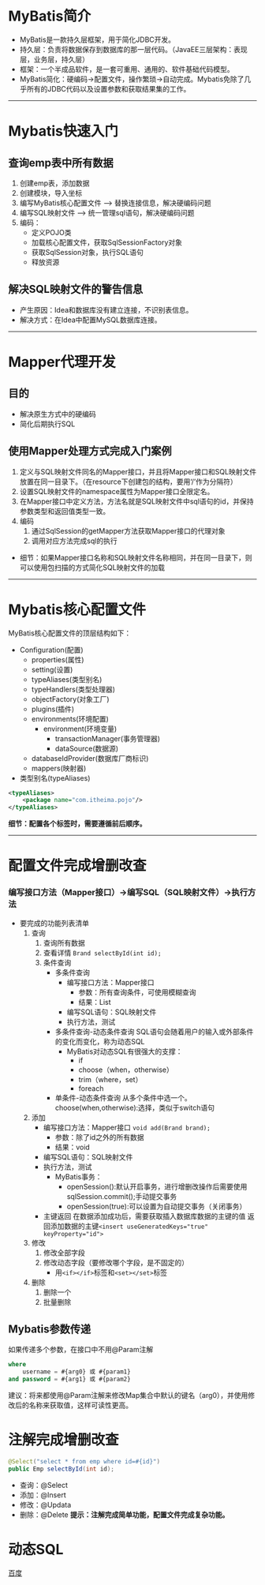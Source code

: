 # MyBatis简介
* MyBatis是一款持久层框架，用于简化JDBC开发。
* 持久层：负责将数据保存到数据库的那一层代码。（JavaEE三层架构：表现层，业务层，持久层）
* 框架：一个半成品软件，是一套可重用、通用的、软件基础代码模型。
* MyBatis简化：硬编码->配置文件，操作繁琐->自动完成。Mybatis免除了几乎所有的JDBC代码以及设置参数和获取结果集的工作。
---
# Mybatis快速入门
## 查询emp表中所有数据
1. 创建emp表，添加数据
2. 创建模块，导入坐标
3. 编写MyBatis核心配置文件 --> 替换连接信息，解决硬编码问题
4. 编写SQL映射文件 --> 统一管理sql语句，解决硬编码问题
5. 编码：
    * 定义POJO类
    * 加载核心配置文件，获取SqlSessionFactory对象
    * 获取SqlSession对象，执行SQL语句
    * 释放资源 
## 解决SQL映射文件的警告信息
* 产生原因：Idea和数据库没有建立连接，不识别表信息。
* 解决方式：在Idea中配置MySQL数据库连接。
---
# Mapper代理开发
## 目的
* 解决原生方式中的硬编码
* 简化后期执行SQL
## 使用Mapper处理方式完成入门案例
1. 定义与SQL映射文件同名的Mapper接口，并且将Mapper接口和SQL映射文件放置在同一目录下。（在resource下创建包的结构，要用‘/’作为分隔符）
2. 设置SQL映射文件的namespace属性为Mapper接口全限定名。
3. 在Mapper接口中定义方法，方法名就是SQL映射文件中sql语句的id，并保持参数类型和返回值类型一致。
4. 编码
    1. 通过SqlSession的getMapper方法获取Mapper接口的代理对象
    2. 调用对应方法完成sql的执行
- 细节：如果Mapper接口名称和SQL映射文件名称相同，并在同一目录下，则可以使用包扫描的方式简化SQL映射文件的加载
---
# Mybatis核心配置文件
MyBatis核心配置文件的顶层结构如下：
- Configuration(配置)
    - properties(属性)
    - setting(设置)
    - typeAliases(类型别名)
    - typeHandlers(类型处理器)
    - objectFactory(对象工厂)
    - plugins(插件)
    - environments(环境配置)
        - environment(环境变量)
          - transactionManager(事务管理器)
          - dataSource(数据源)
    - databaseIdProvider(数据库厂商标识)
    - mappers(映射器)
- 类型别名(typeAliases)
```xml
<typeAliases>
    <package name="com.itheima.pojo"/>
</typeAliases>
```

**细节：配置各个标签时，需要遵循前后顺序。**

---
# 配置文件完成增删改查
### 编写接口方法（Mapper接口）->编写SQL（SQL映射文件）->执行方法
- 要完成的功能列表清单
    1. 查询
       1. 查询所有数据
       2. 查看详情 `Brand selectById(int id);`
       3. 条件查询
            - 多条件查询
              - 编写接口方法：Mapper接口
                - 参数：所有查询条件，可使用模糊查询
                - 结果：List<Brand>
              - 编写SQL语句：SQL映射文件
              - 执行方法，测试
            - 多条件查询-动态条件查询
                SQL语句会随着用户的输入或外部条件的变化而变化，称为动态SQL
              - MyBatis对动态SQL有很强大的支撑：
                - if
                - choose（when，otherwise）
                - trim（where，set）
                - foreach
            - 单条件-动态条件查询
                从多个条件中选一个。choose(when,otherwise):选择，类似于switch语句
    1. 添加
        - 编写接口方法：Mapper接口 `void add(Brand brand);`
            - 参数：除了id之外的所有数据
            - 结果：void
        - 编写SQL语句：SQL映射文件
        - 执行方法，测试
            - MyBatis事务：
                - openSession():默认开启事务，进行增删改操作后需要使用sqlSession.commit();手动提交事务
                - openSession(true):可以设置为自动提交事务（关闭事务）
        - 主键返回
        在数据添加成功后，需要获取插入数据库数据的主键的值
        返回添加数据的主键`<insert useGeneratedKeys="true" keyProperty="id">`
    2. 修改
       1. 修改全部字段
       2. 修改动态字段（要修改哪个字段，是不固定的）
            - 用`<if></if>`标签和`<set></set>`标签
    3. 删除
       1. 删除一个
       2. 批量删除
## Mybatis参数传递
如果传递多个参数，在接口中不用@Param注解
```sql
where
    username = #{arg0} 或 #{param1}
and password = #{arg1} 或 #{param2}
```
建议：将来都使用@Param注解来修改Map集合中默认的键名（arg0），并使用修改后的名称来获取值，这样可读性更高。
# 注解完成增删改查
```java
@Select("select * from emp where id=#{id}")
public Emp selectById(int id);
```
- 查询：@Select
- 添加：@Insert
- 修改：@Updata
- 删除：@Delete
**提示：注解完成简单功能，配置文件完成复杂功能。**
# 动态SQL
[百度](https://www.baidu.com/)